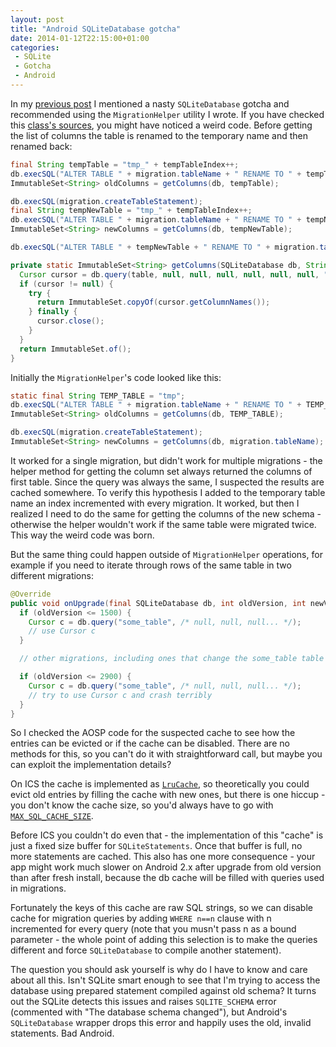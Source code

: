 ```yaml
---
layout: post
title: "Android SQLiteDatabase gotcha"
date: 2014-01-12T22:15:00+01:00
categories:
 - SQLite
 - Gotcha
 - Android
---
```


In my [previous post](/blog/2014/01/03/offline-mode-in-android-apps-part-2) I mentioned a nasty `SQLiteDatabase` gotcha and recommended using the `MigrationHelper` utility I wrote. If you have checked this [class's sources](https://github.com/futuresimple/android-schema-utils/blob/master/src/main/java/com/getbase/android/schema/MigrationsHelper.java), you might have noticed a weird code. Before getting the list of columns the table is renamed to the temporary name and then renamed back:

``` java
final String tempTable = "tmp_" + tempTableIndex++;
db.execSQL("ALTER TABLE " + migration.tableName + " RENAME TO " + tempTable);
ImmutableSet<String> oldColumns = getColumns(db, tempTable);

db.execSQL(migration.createTableStatement);
final String tempNewTable = "tmp_" + tempTableIndex++;
db.execSQL("ALTER TABLE " + migration.tableName + " RENAME TO " + tempNewTable);
ImmutableSet<String> newColumns = getColumns(db, tempNewTable);

db.execSQL("ALTER TABLE " + tempNewTable + " RENAME TO " + migration.tableName);

private static ImmutableSet<String> getColumns(SQLiteDatabase db, String table) {
  Cursor cursor = db.query(table, null, null, null, null, null, null, "0");
  if (cursor != null) {
    try {
      return ImmutableSet.copyOf(cursor.getColumnNames());
    } finally {
      cursor.close();
    }
  }
  return ImmutableSet.of();
}
```

Initially the `MigrationHelper`'s code looked like this:

``` java
static final String TEMP_TABLE = "tmp";
db.execSQL("ALTER TABLE " + migration.tableName + " RENAME TO " + TEMP_TABLE);
ImmutableSet<String> oldColumns = getColumns(db, TEMP_TABLE);

db.execSQL(migration.createTableStatement);
ImmutableSet<String> newColumns = getColumns(db, migration.tableName);
```

It worked for a single migration, but didn't work for multiple migrations - the helper method for getting the column set always returned the columns of first table. Since the query was always the same, I suspected the results are cached somewhere. To verify this hypothesis I added to the temporary table name an index incremented with every migration. It worked, but then I realized I need to do the same for getting the columns of the new schema - otherwise the helper wouldn't work if the same table were migrated twice. This way the weird code was born.

But the same thing could happen outside of `MigrationHelper` operations, for example if you need to iterate through rows of the same table in two different migrations:

``` java
@Override
public void onUpgrade(final SQLiteDatabase db, int oldVersion, int newVersion) {
  if (oldVersion <= 1500) {
    Cursor c = db.query("some_table", /* null, null, null... */);
    // use Cursor c
  }

  // other migrations, including ones that change the some_table table's columns

  if (oldVersion <= 2900) {
    Cursor c = db.query("some_table", /* null, null, null... */);
    // try to use Cursor c and crash terribly
  }
}
```

So I checked the AOSP code for the suspected cache to see how the entries can be evicted or if the cache can be disabled. There are no methods for this, so you can't do it with straightforward call, but maybe you can exploit the implementation details?

On ICS the cache is implemented as [`LruCache`](http://developer.android.com/reference/android/util/LruCache.html), so theoretically you could evict old entries by filling the cache with new ones, but there is one hiccup - you don't know the cache size, so you'd always have to go with [`MAX_SQL_CACHE_SIZE`](http://developer.android.com/reference/android/database/sqlite/SQLiteDatabase.html#MAX_SQL_CACHE_SIZE).

Before ICS you couldn't do even that - the implementation of this "cache" is just a fixed size buffer for `SQLiteStatements`. Once that buffer is full, no more statements are cached. This also has one more consequence - your app might work much slower on Android 2.x after upgrade from old version than after fresh install, because the db cache will be filled with queries used in migrations.

Fortunately the keys of this cache are raw SQL strings, so we can disable cache for migration queries by adding `WHERE n==n` clause with n incremented for every query (note that you musn't pass n as a bound parameter - the whole point of adding this selection is to make the queries different and force `SQLiteDatabase` to compile another statement).

The question you should ask yourself is why do I have to know and care about all this. Isn't SQLite smart enough to see that I'm trying to access the database using prepared statement compiled against old schema? It turns out the SQLite detects this issues and raises `SQLITE_SCHEMA` error (commented with "The database schema changed"), but Android's `SQLiteDatabase` wrapper drops this error and happily uses the old, invalid statements. Bad Android.
